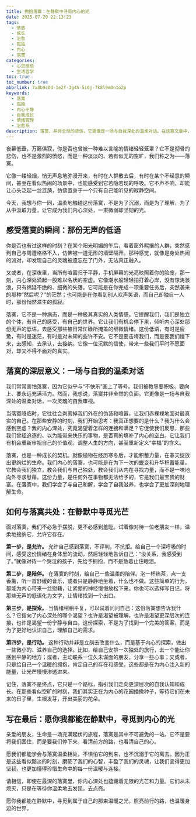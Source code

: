 ```yaml
---
title: 拥抱落寞：在静默中寻觅内心的光
date: 2025-07-20 22:13:23
tags:
  - 情感
  - 成长
  - 治愈
  - 孤独
  - 内心
  - 落寞
categories:
  - 心灵感悟
  - 生活哲学
toc: true
toc_number: true
abbrlink: 7a8b9c0d-1e2f-3g4h-5i6j-7k8l9m0n1o2p
keywords:
  - 落寞
  - 孤独
  - 内心平静
  - 自我成长
  - 情绪管理
  - 治愈系
description: 落寞，并非全然的悲伤，它更像是一场与自我深处的温柔对话。在这篇文章中，我们将一同探索那些悄然降临的落寞时刻，理解它带来的深层意义，并学会如何温柔地拥抱它，让它成为我们内心成长与光芒绽放的契机。愿你我都能在静默中，寻觅到属于自己的那束温暖之光。
---
```


夜幕低垂，万籁俱寂，你是否也曾被一种难以言喻的情绪轻轻笼罩？它不是彻骨的悲伤，也不是激烈的愤怒，而是一种淡淡的、若有似无的空旷，我们称之为——落寞。

它像一缕轻烟，悄无声息地弥漫开来，有时在人群散去后，有时在某个不经意的瞬间，甚至在看似热闹的场景中，也能感受到它若隐若现的呼吸。它不声不响，却能让心头泛起一丝涟漪，仿佛置身于一个只有自己能听见的寂静空间。

今天，我想与你一同，温柔地触碰这份落寞，不是为了沉溺，而是为了理解，为了从中汲取力量，让它成为我们内心深处，一束微弱却坚韧的光。

## 感受落寞的瞬间：那份无声的低语

你是否也有过这样的时刻？在某个阳光明媚的午后，看着窗外熙攘的人群，突然感到自己与周遭格格不入，仿佛被一道无形的墙壁隔开。那种感觉，就像是身处热闹的派对，却发现自己的灵魂被遗忘在了门外，无法真正融入。

又或者，在深夜里，当所有喧嚣归于平静，手机屏幕的光亮映照着你的脸庞，那一刻，内心深处涌起一股难以名状的空虚。它像潮水般轻轻拍打着心岸，没有惊涛骇浪，只有绵延不绝的、细微的失落。它可能是在你完成一项重要任务后，突然袭来的那种“然后呢？”的茫然；也可能是在你看到别人欢声笑语，而自己却独自一人时，那份悄然滋生的孤寂。

落寞，它不是一种病态，而是一种极其真实的人类情感。它提醒我们，我们是独立的个体，有自己的感受，有自己的世界。它让我们有机会停下来，倾听内心深处那份无声的低语，去感受那些被日常忙碌所掩盖的细微情绪。这份低语，有时是疲惫，有时是迷茫，有时是对未知的些许不安。它不是要击垮我们，而是要我们慢下来，去感知，去承认，去接纳。它像一位沉默的信使，带来一些我们平时不愿面对，却又不得不面对的真实。

## 落寞的深层意义：一场与自我的温柔对话

我们常常害怕落寞，因为它似乎与“不快乐”画上了等号。我们被教导要积极、要向上、要永远充满活力。然而，我想说，落寞并非全然的负面。它更像是一场与自我深处的温柔对话，一次灵魂的自我审视。

当落寞降临时，它往往会剥离掉我们外在的伪装和喧嚣，让我们赤裸裸地面对最真实的自己。在那些安静的时刻，我们开始思考：我真正想要的是什么？我为什么会感到空虚？我的内心深处，究竟渴望着怎样的连接和满足？它促使我们反思，那些我们曾经追逐的、以为能带来快乐的事物，是否真的填补了内心的空白。它让我们有机会重新审视自己的价值观，调整人生的方向，甚至重新定义“幸福”的含义。

落寞，也是一种成长的契机。就像植物在经历寒冬后，才能积蓄力量，在春天绽放出更绚烂的生命。我们内心的落寞，也可能是在为下一次的蜕变和升华积蓄能量。它教会我们独立，教会我们与自己独处，教会我们从内在寻找力量，而不是一味地向外寻求慰藉。这份力量，是任何外在事物都无法给予的，它是我们最宝贵的财富。在落寞中，我们学会了与自己和解，学会了自我滋养，也学会了更加深刻地理解生命。

## 如何与落寞共处：在静默中寻觅光芒

面对落寞，我们不必急于摆脱，更不必感到羞耻。试着像对待一位老朋友一样，温柔地接纳它，允许它存在。

**第一步，是允许。** 允许自己感到落寞，不评判，不抗拒。给自己一个深呼吸的时间，感受这份情绪在身体里的流动，然后轻轻地告诉自己：“没关系，我感受到了。”就像对待一个哭泣的孩子，先给予拥抱，而不是急着止住眼泪。

**第二步，是陪伴。** 在落寞的时刻，给自己一些温柔的陪伴。泡一杯热茶，点一支香薰，听一首舒缓的音乐，或者只是静静地坐着，什么也不做。这些简单的行为，都能为内心带来一丝慰藉，让紧绷的神经慢慢放松下来。你也可以选择写日记，将那些无声的低语化为文字，让情绪找到一个出口。

**第三步，是探索。** 当情绪稍稍平复，可以试着问问自己：这份落寞想告诉我什么？它指向了内心深处的哪个渴望？也许是渴望被理解，也许是渴望更深层次的连接，也许是渴望一份宁静与自由。这份探索，不是为了找到一个完美的答案，而是为了更好地认识自己，理解自己的需求。

**第四步，是行动。** 这种行动并非是立刻去改变什么，而是基于内心的探索，做出一些微小的、滋养自己的选择。比如，给自己安排一次独处的旅行，去一个能让你感到平静的地方；或者，主动联系一位久未谋面的朋友，分享一些心事；又或者，只是给自己一个温暖的拥抱，肯定自己的存在和感受。这些都是在为内心注入新的能量，让光芒慢慢渗透进来。

记住，落寞不是终点，它只是一个路标，指引我们走向更深层次的自我认知和成长。在那些看似空旷的时刻，我们其实正在为内心的花园播撒种子，等待它们在未来的日子里，生根发芽，开出美丽的花朵。

## 写在最后：愿你我都能在静默中，寻觅到内心的光

亲爱的朋友，生命是一场充满起伏的旅程，落寞是其中不可避免的一站。它不是要将我们困住，而是要我们停下来，看清前方的路，也看清自己的心。

愿我们都能学会与落寞温柔相处，不惧怕它的到来，也不沉溺于它的离去。因为正是这些看似黯淡的时刻，磨砺了我们的心智，丰盈了我们的灵魂，让我们变得更加坚韧，也更加懂得珍惜生命中的每一份温暖与连接。

请相信，即使在最深的落寞里，你内心深处也蕴藏着无限的光芒和力量。它们从未熄灭，只是在等待你温柔地去发现，去点亮。

愿你我都能在静默中，寻觅到属于自己的那束温暖之光，照亮前行的路，也温暖身边的世界。